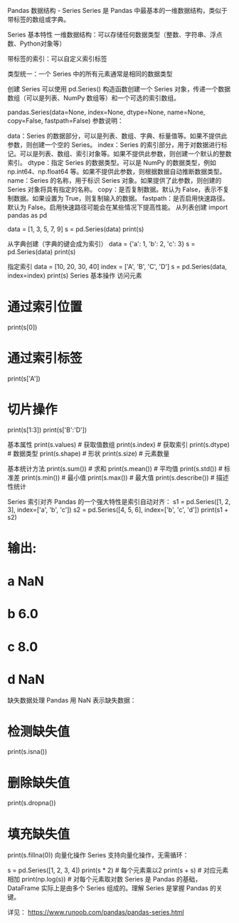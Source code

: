 Pandas 数据结构 - Series
Series 是 Pandas 中最基本的一维数据结构，类似于带标签的数组或字典。

Series 基本特性
一维数据结构：可以存储任何数据类型（整数、字符串、浮点数、Python对象等）

带标签的索引：可以自定义索引标签

类型统一：一个 Series 中的所有元素通常是相同的数据类型

创建 Series
可以使用 pd.Series() 构造函数创建一个 Series 对象，传递一个数据数组（可以是列表、NumPy 数组等）和一个可选的索引数组。

pandas.Series(data=None, index=None, dtype=None, name=None, copy=False, fastpath=False)
参数说明：

data：Series 的数据部分，可以是列表、数组、字典、标量值等。如果不提供此参数，则创建一个空的 Series。
index：Series 的索引部分，用于对数据进行标记。可以是列表、数组、索引对象等。如果不提供此参数，则创建一个默认的整数索引。
dtype：指定 Series 的数据类型。可以是 NumPy 的数据类型，例如 np.int64、np.float64 等。如果不提供此参数，则根据数据自动推断数据类型。
name：Series 的名称，用于标识 Series 对象。如果提供了此参数，则创建的 Series 对象将具有指定的名称。
copy：是否复制数据。默认为 False，表示不复制数据。如果设置为 True，则复制输入的数据。
fastpath：是否启用快速路径。默认为 False。启用快速路径可能会在某些情况下提高性能。
从列表创建
import pandas as pd

data = [1, 3, 5, 7, 9]
s = pd.Series(data)
print(s)

从字典创建（字典的键会成为索引）
data = {'a': 1, 'b': 2, 'c': 3}
s = pd.Series(data)
print(s)

指定索引
data = [10, 20, 30, 40]
index = ['A', 'B', 'C', 'D']
s = pd.Series(data, index=index)
print(s)
Series 基本操作
访问元素
# 通过索引位置
print(s[0])
# 通过索引标签
print(s['A'])
# 切片操作
print(s[1:3])
print(s['B':'D'])

基本属性
print(s.values)  # 获取值数组
print(s.index)   # 获取索引
print(s.dtype)   # 数据类型
print(s.shape)   # 形状
print(s.size)    # 元素数量

基本统计方法
print(s.sum())     # 求和
print(s.mean())    # 平均值
print(s.std())     # 标准差
print(s.min())     # 最小值
print(s.max())     # 最大值
print(s.describe()) # 描述性统计


Series 索引对齐
Pandas 的一个强大特性是索引自动对齐：
s1 = pd.Series([1, 2, 3], index=['a', 'b', 'c'])
s2 = pd.Series([4, 5, 6], index=['b', 'c', 'd'])
print(s1 + s2)
# 输出:
# a    NaN
# b    6.0
# c    8.0
# d    NaN
缺失数据处理
Pandas 用 NaN 表示缺失数据：
# 检测缺失值
print(s.isna())
# 删除缺失值
print(s.dropna())
# 填充缺失值
print(s.fillna(0))
向量化操作
Series 支持向量化操作，无需循环：


s = pd.Series([1, 2, 3, 4])
print(s * 2)           # 每个元素乘以2
print(s + s)           # 对应元素相加
print(np.log(s))       # 对每个元素取对数
Series 是 Pandas 的基础，DataFrame 实际上是由多个 Series 组成的。理解 Series 是掌握 Pandas 的关键。

详见：
https://www.runoob.com/pandas/pandas-series.html